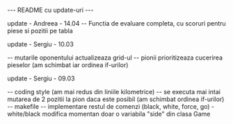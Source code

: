 
--- README cu update-uri ---

update - Andreea - 14.04
-- Functia de evaluare completa, cu scoruri pentru piese si pozitii pe tabla

update - Sergiu - 10.03

-- mutarile oponentului actualizeaza grid-ul
-- pionii prioritizeaza cucerirea pieselor (am schimbat iar ordinea if-urilor)

update - Sergiu - 09.03

-- coding style (am mai redus din liniile kilometrice)
-- se executa mai intai mutarea de 2 pozitii la pion daca este posibil (am
schimbat ordinea if-urilor)
-- makefile
-- implementare restul de comenzi (black, white, force, go) - white/black
modifica momentan doar o variabila "side" din clasa Game
